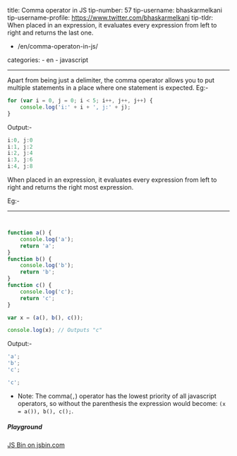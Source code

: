 title: Comma operator in JS
tip-number: 57
tip-username: bhaskarmelkani
tip-username-profile: https://www.twitter.com/bhaskarmelkani
tip-tldr: When placed in an expression, it evaluates every expression from left to right and returns the last one.

-   /en/comma-operaton-in-js/

categories: - en - javascript

---

Apart from being just a delimiter, the comma operator allows you to put multiple statements in a place where one statement is expected.
Eg:-

```js
for (var i = 0, j = 0; i < 5; i++, j++, j++) {
    console.log('i:' + i + ', j:' + j);
}
```

Output:-

```js
i:0, j:0
i:1, j:2
i:2, j:4
i:3, j:6
i:4, j:8
```

When placed in an expression, it evaluates every expression from left to right and returns the right most expression.

Eg:-

---


```js


function a() {
    console.log('a');
    return 'a';
}
function b() {
    console.log('b');
    return 'b';
}
function c() {
    console.log('c');
    return 'c';
}

var x = (a(), b(), c());

console.log(x); // Outputs "c"
```

Output:-

```js
'a';
'b';
'c';

'c';
```

-   Note: The comma(`,`) operator has the lowest priority of all javascript operators, so without the parenthesis the expression would become: `(x = a()), b(), c();`.

##### Playground

<div>
  <a class="jsbin-embed" href="http://jsbin.com/vimogap/embed?js,console">JS Bin on jsbin.com</a><script src="http://static.jsbin.com/js/embed.min.js?3.39.11"></script>
</div>

